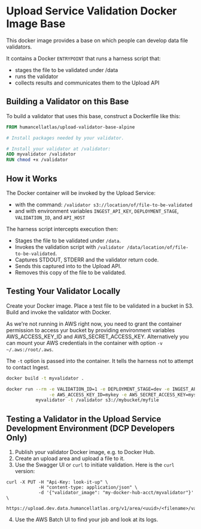 # Upload Service Validation Docker Image Base

This docker image provides a base on which people can develop data file validators.

It contains a Docker `ENTRYPOINT` that runs a harness script that:

 * stages the file to be validated under /data
 * runs the validator
 * collects results and communicates them to the Upload API

## Building a Validator on this Base

To build a validator that uses this base, construct a Dockerfile like this:

```Dockerfile
FROM humancellatlas/upload-validator-base-alpine

# Install packages needed by your validator.

# Install your validator at /validator:
ADD myvalidator /validator
RUN chmod +x /validator
```

## How it Works

The Docker container will be invoked by the Upload Service:
 * with the command: `/validator s3://location/of/file-to-be-validated`
 * and with environment variables `INGEST_API_KEY`, `DEPLOYMENT_STAGE`, `VALIDATION_ID`, and `API_HOST`

The harness script intercepts execution then:
 * Stages the file to be validated under `/data`.
 * Invokes the validation script with `/validator /data/location/of/file-to-be-validated`.
 * Captures STDOUT, STDERR and the validator return code.
 * Sends this captured into to the Upload API.
 * Removes this copy of the file to be validated.

## Testing Your Validator Locally

Create your Docker image. Place a test file to be validated in a bucket in S3.
Build and invoke the validator with Docker.

As we're not running in AWS right now, you need to grant the container
permission to access yur bucket by providing environment variables
AWS_ACCESS_KEY_ID and AWS_SECRET_ACCESS_KEY. Alternatively you can mount
your AWS credentials in the container with option `-v ~/.aws:/root/.aws`.

The `-t` option is passed into the container.  It tells the harness not
to attempt to contact Ingest. 

```bash
docker build -t myvalidator .

docker run --rm -e VALIDATION_ID=1 -e DEPLOYMENT_STAGE=dev -e INGEST_API_KEY=mykey \
                -e AWS_ACCESS_KEY_ID=mykey -e AWS_SECRET_ACCESS_KEY=mysecret \
           myvalidator -t /validator s3://mybucket/myfile
```

## Testing a Validator in the Upload Service Development Environment (DCP Developers Only)

1. Publish your validator Docker image, e.g. to Docker Hub.
2. Create an upload area and upload a file to it.
3. Use the Swagger UI or `curl` to initiate validation.  Here is the `curl` version:

```
curl -X PUT -H "Api-Key: look-it-up" \
            -H "content-type: application/json" \
            -d '{"validator_image": "my-docker-hub-acct/myvalidator"}' \
            https://upload.dev.data.humancellatlas.org/v1/area/<uuid>/<filename>/validate
```
4. Use the AWS Batch UI to find your job and look at its logs.
